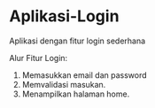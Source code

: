 # Aplikasi-Login
Aplikasi dengan fitur login sederhana

Alur Fitur Login:
1. Memasukkan email dan password
2. Memvalidasi masukan.
3. Menampilkan halaman home.
